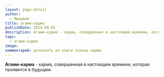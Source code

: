 ```yaml
---
layout: page-detail
author:
  - Яшодеви
title: агами­-карма
publishDate: 2024-09-01
description: Агами-карма - карма, совершенная в настоящем времени, которая проявится в будущем.
tags:
  - агами-карма
image: 
комментарий: дополнить из книги законы кармы
---
```

**Агами-карма** - карма, совершенная в настоящем времени, которая проявится в будущем.

